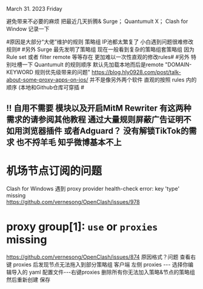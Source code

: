March 31. 2023 Friday 

避免带来不必要的麻烦 把最近几天折腾& Surge； Quantumult X； Clash for Window 记录一下

#原因是大部分“大佬”维护的规则 策略组 IP池都太繁复了 小白遇到问题很难修改规则#
#另外 Surge 最先发明了策略组 现在一般看到复杂的策略组套策略组 因为Rule set 或者 filter remote  等等存在 更加难以一次性直观的修改rules#
#另外 特别吐槽一下 Quantumult 的规则顺序 默认先加载本地而后是remote  "DOMAIN-KEYWORD 规则优先级带来的问题"  https://blog.hly0928.com/post/talk-about-some-proxy-apps-on-ios/   并不是像另外两个软件 直观的按照 rules 内的顺序 (本地和Github仓库可穿插 #


## !! 自用不需要 模块以及开启MitM Rewriter 有这两种需求的请参阅其他教程 通过大量规则屏蔽广告证明不如用浏览器插件 或者Adguard？ 没有解锁TikTok的需求 也不捋羊毛 知乎微博基本不上

# 机场节点订阅的问题
Clash for Windows 遇到 proxy provider health-check error: key 'type' missing  
https://github.com/vernesong/OpenClash/issues/978


# proxy group[1]: `use` or `proxies` missing 
https://github.com/vernesong/OpenClash/issues/874
原因格式？问题  查看右键 proxies 后发现节点无法拖入到部分策略组 
客户端 左侧 proxies --- 选择你编辑导入的 yaml 配置文件---右键proxies 删除所有你无法加入策略&节点的策略组  然后重新创建 保存
